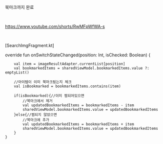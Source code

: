 북마크까지 완료


<br>



https://www.youtube.com/shorts/RwMFpWfWA-s


<br>




[SearchImgFragment.kt]


override fun onSwitchStateChanged(position: Int, isChecked: Boolean) {

        val item = imageResultAdapter.currentList[position]
        val bookmarkedItems = sharedViewModel.bookmarkedItems.value ?: emptyList()

        //아이템이 이미 북마크됬는지 체크
        val isBookmarked = bookmarkedItems.contains(item)

        if(isBookmarked){//이미 찜되어있으면
            //북마크에서 제거
            val updatedBookmarkedItems = bookmarkedItems - item
            sharedViewModel.bookmarkedItems.value = updatedBookmarkedItems
        }else{//찜되지 않았으면
            //북마크에 추가
            val updatedBookmarkedItems = bookmarkedItems + item
            sharedViewModel.bookmarkedItems.value = updatedBookmarkedItems
        }
    }

